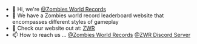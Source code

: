 - 👋 Hi, we're <a href="https://github.com/Zombies-World-Records" target="_blank">@Zombies World Records</a>
- 👀 We have a Zombies world record leaderboard website that encompasses different styles of gameplay
- 🔗 Check our website out at:  <a href= "https://zwr.gg/" target="_blank">ZWR</a>
- 📫 How to reach us ... <a href="https://github.com/Zombies-World-Records" target="_blank">@Zombies World Records</a>  <a href="https://discord.com/invite/Gn6NecVKXn" target="_blank">@ZWR Discord Server</a> 
